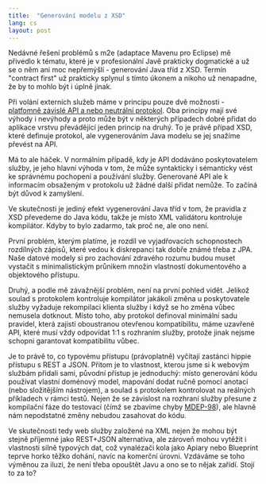 ```yaml
---
title:  "Generování modelu z XSD"
lang: cs
layout: post
---
```


Nedávné řešení problémů s m2e (adaptace Mavenu pro Eclipse) mě přivedlo k tématu, které je v profesionální Javě prakticky dogmatické a už se o něm ani moc nepřemýšlí - generování Java tříd z XSD. Termín "contract first" už prakticky splynul s tímto úkonem a nikoho už nenapadne, že by to mohlo být i‎ úplně jinak.

Při volání externích služeb máme v principu pouze dvě možnosti - [platfomně závislé API a nebo neutrální protokol][1]. Oba principy mají své výhody i nevýhody a proto může být v některých případech dobré přidat do aplikace vrstvu převádějící jeden princip na druhý. To je právě případ XSD, které definuje protokol, ale vygenerováním‎ Java modelu se jej snažíme převést na API.

Má to ale háček. V normálním případě, kdy je API dodáváno poskytovatelem služby, je jeho hlavní výhoda v tom, že může syntakticky i sémanticky‎ vést ke správnému pochopení a používání služby. Generované API ale k informacím obsaženým v protokolu už žádné další přidat nemůže. To začíná být důvod k zamyšlení.

Ve skutečnosti je jediný efekt vygenerování Java tříd v tom, že pravidla z XSD převedeme do Java kódu, takže je místo XML validátoru kontroluje kompilátor. Kdyby to bylo zadarmo, tak proč ne, ale ono není.

První problém, kterým platíme, je rozdíl ve vyjadřovacích schopnostech rozdílných zápisů, které vedou k diskrepanci tak dobře známé třeba z JPA.‎ Naše datové modely si pro zachování zdravého rozumu budou muset vystačit s minimalistickým‎ průnikem množin vlastností dokumentového a objektového přístupu.

Druhý, a podle mě závažnější problém, není na první pohled vidět. Jelikož soulad s protokolem kontroluje kompilátor jakákoli změna u poskytovatele služby vyžaduje rekompilaci klienta služby i když se ho změna vůbec nemusela dotknout. Místo toho, aby protokol definoval minimální sadu pravidel, která zajistí oboustranou otevřenou kompatibilitu, máme uzavřené API, které musí vždy odpovídat 1:1 s rozhraním služby, protože jinak nejsme schopni garantovat kompatibilitu vůbec.

Je to právě to, co typovému přístupu (právoplatně) vyčítají zastánci hippie přístupu s REST a JSON. Přitom je to vlastnost, kterou jsme si k webovým službám přidali sami, původní přístup je jednoduchý: místo generování kódu používat vlastní doménový model, mapování dodat ručně pomocí anotací (nebo složitějším nástrojem), ‎a soulad s protokolem kontrolovat na reálných příkladech v rámci testů. Nejen že se závislost na rozhraní služby přesune z kompilační fáze do testovací (čímž se zbavíme chyby [MDEP-98][2]), ale hlavně nám nepodstatné změny nebudou zasahovat do kódu.

Ve skutečnosti tedy web služby založené na XML nejen že mohou být stejně příjemné jako REST+JSON alternativa, ale zároveň mohou vytěžit i vlastnosti silně typových dat, což vynalézači kola jako Apiary nebo Blueprint teprve horko těžko dohání, navíc na komerční úrovni. Vzdáváme se toho výměnou za iluzi, že není třeba opouštět Javu a ono se to nějak zařídí. Stojí to za to?

[1]: http://c2.com/cgi/wiki?ApiVsProtocol
[2]: https://issues.apache.org/jira/browse/MDEP-98
